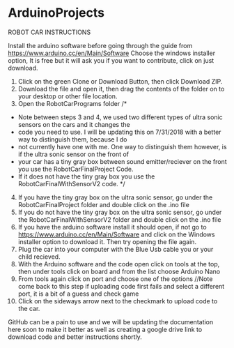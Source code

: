 # ArduinoProjects

ROBOT CAR INSTRUCTIONS

Install the arduino software before going through the guide from https://www.arduino.cc/en/Main/Software
Choose the windows installer option, It is free but it will ask you if you want to contribute, click on just download.

1) Click on the green Clone or Download Button, then click Download ZIP.
2) Download the file and open it, then drag the contents of the folder on to your desktop or other file location.
3) Open the RobotCarPrograms folder
/*
 * Note between steps 3 and 4, we used two different types of ultra sonic sensors on the cars and it changes the
 * code you need to use. I will be updating this on 7/31/2018 with a better way to distinguish them, because I do
 * not currently have one with me. One way to distinguish them however, is if the ultra sonic sensor on the front of
 * your car has a tiny gray box between sound emitter/reciever on the front you use the RobotCarFinalProject Code.
 * If it does not have the tiny gray box you use the RobotCarFinalWithSensorV2 code.
 */
 
 4) If you have the tiny gray box on the ultra sonic sensor, go under the RobotCarFinalProject folder and double click
    on the .ino file
 5) If you do not have the tiny gray box on the ultra sonic sensor, go under the RobotCarFinalWithSensorV2 folder and
    double click on the .ino file
 6) If you have the arduino software install it should open, if not go to https://www.arduino.cc/en/Main/Software and
    click on the Windows installer option to download it. Then try opening the file again.
 7) Plug the car into your computer with the Blue Usb cable you or your child recieved.
 8) With the Arduino software and the code open click on tools at the top, then under tools click on board and from
    the list choose Arduino Nano
 9) From tools again click on port and choose one of the options //Note come back to this step if uploading code first
    fails and select a different port, it is a bit of a guess and check game
 10) Click on the sideways arrow next to the checkmark to upload code to the car.
 
GitHub can be a pain to use and we will be updating the documentation here soon to make it better as well as creating
a google drive link to download code and better instructions shortly.
